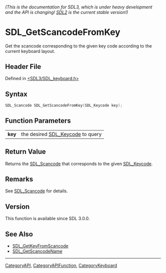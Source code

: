 ###### (This is the documentation for SDL3, which is under heavy development and the API is changing! [SDL2](https://wiki.libsdl.org/SDL2/) is the current stable version!)
# SDL_GetScancodeFromKey

Get the scancode corresponding to the given key code according to the current keyboard layout.

## Header File

Defined in [<SDL3/SDL_keyboard.h>](https://github.com/libsdl-org/SDL/blob/main/include/SDL3/SDL_keyboard.h)

## Syntax

```c
SDL_Scancode SDL_GetScancodeFromKey(SDL_Keycode key);
```

## Function Parameters

|             |                                                 |
| ----------- | ----------------------------------------------- |
| **key**     | the desired [SDL_Keycode](SDL_Keycode) to query |

## Return Value

Returns the [SDL_Scancode](SDL_Scancode) that corresponds to the given
[SDL_Keycode](SDL_Keycode).

## Remarks

See [SDL_Scancode](SDL_Scancode) for details.

## Version

This function is available since SDL 3.0.0.

## See Also

- [SDL_GetKeyFromScancode](SDL_GetKeyFromScancode)
- [SDL_GetScancodeName](SDL_GetScancodeName)

----
[CategoryAPI](CategoryAPI), [CategoryAPIFunction](CategoryAPIFunction), [CategoryKeyboard](CategoryKeyboard)

